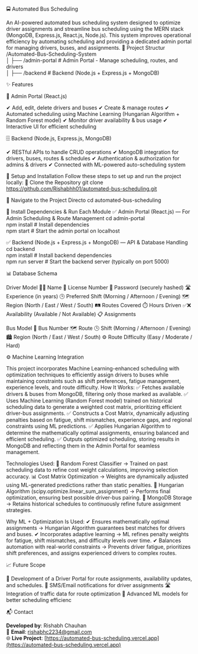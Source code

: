 🚍 Automated Bus Scheduling

An AI-powered automated bus scheduling system designed to optimize driver assignments and streamline bus scheduling using the MERN stack (MongoDB, Express.js, React.js, Node.js).
This system improves operational efficiency by automating scheduling and providing a dedicated admin portal for managing drivers, buses, and assignments.
📁 Project Structur
/Automated-Bus-Scheduling-System  
│ ├── /admin-portal     # Admin Portal - Manage scheduling, routes, and drivers  
│ ├── /backend          # Backend (Node.js + Express.js + MongoDB)  

✨ Features

🛑 Admin Portal (React.js)

✔ Add, edit, delete drivers and buses
✔ Create & manage routes
✔ Automated scheduling using Machine Learning (Hungarian Algorithm + Random Forest model)
✔ Monitor driver availability & bus usage
✔ Interactive UI for efficient scheduling

🗄️ Backend (Node.js, Express.js, MongoDB)

✔ RESTful APIs to handle CRUD operations
✔ MongoDB integration for drivers, buses, routes & schedules
✔ Authentication & authorization for admins & drivers
✔ Connected with ML-powered auto-scheduling system

🔑 Setup and Installation
Follow these steps to set up and run the project locally:
🚀 Clone the Repository
git clone https://github.com/Rishabhh01/automated-bus-scheduling.git

📁 Navigate to the Project Directo
cd automated-bus-scheduling

🔧 Install Dependencies & Run Each Module
✅ Admin Portal (React.js) — For Admin Scheduling & Route Management
cd admin-portal  
npm install  # Install dependencies  
npm start    # Start the admin portal on localhost  

✅ Backend (Node.js + Express.js + MongoDB) — API & Database Handling
cd backend  
npm install  # Install backend dependencies  
npm run server  # Start the backend server (typically on port 5000)  

📊 Database Schema

Driver Model
🧑‍💼 Name
🪪 License Number
🔐 Password (securely hashed)
🛣️ Experience (in years)
🕒 Preferred Shift (Morning / Afternoon / Evening)
🗺️ Region (North / East / West / South)
🛤️ Routes Covered
⏱️ Hours Driven
✅❌ Availability (Available / Not Available)
📋 Assignments

Bus Model
🔢 Bus Number
🗺️ Route
🕒 Shift (Morning / Afternoon / Evening)
🏙️ Region (North / East / West / South)
⚙️ Route Difficulty (Easy / Moderate / Hard)

⚙️ Machine Learning Integration

This project incorporates Machine Learning-enhanced scheduling with optimization techniques to efficiently assign drivers to buses while maintaining constraints such as shift preferences, fatigue management, experience levels, and route difficulty.
How It Works:
✅ Fetches available drivers & buses from MongoDB, filtering only those marked as available.
✅ Uses Machine Learning (Random Forest model) trained on historical scheduling data to generate a weighted cost matrix, prioritizing efficient driver-bus assignments.
✅ Constructs a Cost Matrix, dynamically adjusting penalties based on fatigue, shift mismatches, experience gaps, and regional constraints using ML predictions.
✅ Applies Hungarian Algorithm to determine the mathematically optimal assignments, ensuring balanced and efficient scheduling.
✅ Outputs optimized scheduling, storing results in MongoDB and reflecting them in the Admin Portal for seamless management.

Technologies Used:
🧠 Random Forest Classifier → Trained on past scheduling data to refine cost weight calculations, improving selection accuracy.
📊 Cost Matrix Optimization → Weights are dynamically adjusted using ML-generated predictions rather than static penalties.
🔢 Hungarian Algorithm (scipy.optimize.linear_sum_assignment) → Performs final optimization, ensuring best possible driver-bus pairing.
💾 MongoDB Storage → Retains historical schedules to continuously refine future assignment strategies.

Why ML + Optimization Is Used:
✔ Ensures mathematically optimal assignments → Hungarian Algorithm guarantees best matches for drivers and buses.
✔ Incorporates adaptive learning → ML refines penalty weights for fatigue, shift mismatches, and difficulty levels over time.
✔ Balances automation with real-world constraints → Prevents driver fatigue, prioritizes shift preferences, and assigns experienced drivers to complex routes.


📈 Future Scope

🚀 Development of a Driver Portal for route assignments, availability updates, and schedules.
📩 SMS/Email notifications for driver assignments
🛣 Integration of traffic data for route optimization
🧠 Advanced ML models for better scheduling efficienc

📬 Contact

**Developed by**: Rishabh Chauhan  
📧 **Email**: [rishabhc2234@gmail.com](mailto:rishabhc2234@gmail.com)  
🌐 **Live Project**: [https://automated-bus-scheduling.vercel.app](https://automated-bus-scheduling.vercel.app)






